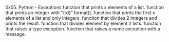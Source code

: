 0x05. Python - Exceptions
function that prints x elements of a list.
function that prints an integer with "{:d}".format().
function that prints the first x elements of a list and only integers.
 function that divides 2 integers and prints the result.
 function that divides element by element 2 lists.
  function that raises a type exception.
  function that raises a name exception with a message.
